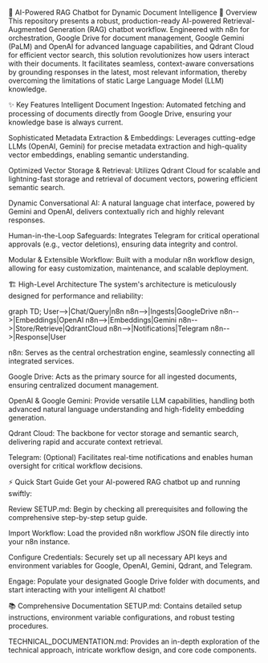 🧠 AI-Powered RAG Chatbot for Dynamic Document Intelligence
🚀 Overview
This repository presents a robust, production-ready AI-powered Retrieval-Augmented Generation (RAG) chatbot workflow. Engineered with n8n for orchestration, Google Drive for document management, Google Gemini (PaLM) and OpenAI for advanced language capabilities, and Qdrant Cloud for efficient vector search, this solution revolutionizes how users interact with their documents. It facilitates seamless, context-aware conversations by grounding responses in the latest, most relevant information, thereby overcoming the limitations of static Large Language Model (LLM) knowledge.

✨ Key Features
Intelligent Document Ingestion: Automated fetching and processing of documents directly from Google Drive, ensuring your knowledge base is always current.

Sophisticated Metadata Extraction & Embeddings: Leverages cutting-edge LLMs (OpenAI, Gemini) for precise metadata extraction and high-quality vector embeddings, enabling semantic understanding.

Optimized Vector Storage & Retrieval: Utilizes Qdrant Cloud for scalable and lightning-fast storage and retrieval of document vectors, powering efficient semantic search.

Dynamic Conversational AI: A natural language chat interface, powered by Gemini and OpenAI, delivers contextually rich and highly relevant responses.

Human-in-the-Loop Safeguards: Integrates Telegram for critical operational approvals (e.g., vector deletions), ensuring data integrity and control.

Modular & Extensible Workflow: Built with a modular n8n workflow design, allowing for easy customization, maintenance, and scalable deployment.

🏗️ High-Level Architecture
The system's architecture is meticulously designed for performance and reliability:

graph TD;
    User-->|Chat/Query|n8n
    n8n-->|Ingests|GoogleDrive
    n8n-->|Embeddings|OpenAI
    n8n-->|Embeddings|Gemini
    n8n-->|Store/Retrieve|QdrantCloud
    n8n-->|Notifications|Telegram
    n8n-->|Response|User

n8n: Serves as the central orchestration engine, seamlessly connecting all integrated services.

Google Drive: Acts as the primary source for all ingested documents, ensuring centralized document management.

OpenAI & Google Gemini: Provide versatile LLM capabilities, handling both advanced natural language understanding and high-fidelity embedding generation.

Qdrant Cloud: The backbone for vector storage and semantic search, delivering rapid and accurate context retrieval.

Telegram: (Optional) Facilitates real-time notifications and enables human oversight for critical workflow decisions.

⚡ Quick Start Guide
Get your AI-powered RAG chatbot up and running swiftly:

Review SETUP.md: Begin by checking all prerequisites and following the comprehensive step-by-step setup guide.

Import Workflow: Load the provided n8n workflow JSON file directly into your n8n instance.

Configure Credentials: Securely set up all necessary API keys and environment variables for Google, OpenAI, Gemini, Qdrant, and Telegram.

Engage: Populate your designated Google Drive folder with documents, and start interacting with your intelligent AI chatbot!

📚 Comprehensive Documentation
SETUP.md: Contains detailed setup instructions, environment variable configurations, and robust testing procedures.

TECHNICAL_DOCUMENTATION.md: Provides an in-depth exploration of the technical approach, intricate workflow design, and core code components.

